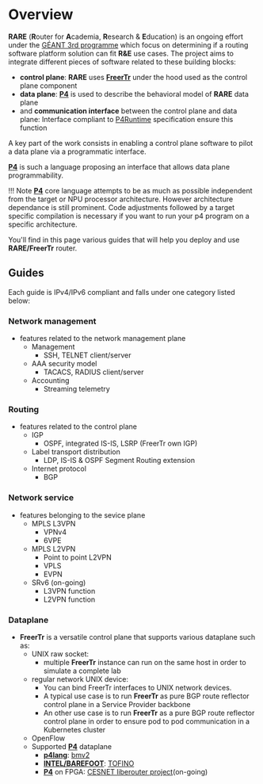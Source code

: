 # **Overview** 

**RARE** (**R**outer for **A**cademia, **R**esearch & **E**ducation) is an ongoing effort under the [GÉANT 3rd programme](https://www.geant.org/Projects/GEANT_Project_GN4-3) which focus on determining if a routing software platform solution can fit **R&E** use cases. 
The project aims to integrate different pieces of software related to these building blocks:

* **control plane**: **RARE** uses **[FreerTr](http://freerouter.nop.hu/)** under the hood used as the control plane component
* **data plane**: **[P4](https://p4.org/)** is used to describe the behavioral model of **RARE** data plane 
* and **communication interface** between the control plane and data plane: Interface compliant to [P4Runtime](https://github.com/p4lang/p4runtime) specification ensure this function

A key part of the work consists in enabling a control plane software to pilot a data plane via a programmatic interface. 

**[P4](https://p4.org/)** is such a language proposing an interface that allows data plane programmability. 

!!! Note
    **[P4](https://p4.org/)** core language attempts to be as much as possible independent from the target or NPU processor architecture. 
    However architecture dependance is still prominent. Code adjustments followed by a target specific compilation is necessary if you want to run your p4 program on a specific architecture.


You'll find in this page various guides that will help you deploy and use **RARE/FreerTr** router.

## **Guides** 

Each guide is IPv4/IPv6 compliant and falls under one category listed below:

### **Network management**
 - features related to the network management plane  
    * Management
        * SSH, TELNET client/server
    * AAA security model
        * TACACS, RADIUS client/server
    * Accounting
        * Streaming telemetry
### **Routing**
 - features related to the control plane
    * IGP 
        * OSPF, integrated IS-IS, LSRP (FreerTr own IGP)
    * Label transport distribution 
        * LDP, IS-IS & OSPF Segment Routing extension
    * Internet protocol
        * BGP 
### **Network service**
 - features belonging to the sevice plane
    * MPLS L3VPN
        * VPNv4
        * 6VPE
    * MPLS L2VPN
        * Point to point L2VPN
        * VPLS
        * EVPN
    * SRv6 (on-going)
        * L3VPN function
        * L2VPN function
### **Dataplane**
 - **FreerTr** is a versatile control plane that supports various dataplane such as:
    * UNIX raw socket: 
        * multiple **FreerTr** instance can run on the same host in order to simulate a complete lab 
    * regular network UNIX device: 
        * You can bind FreerTr interfaces to UNIX network devices. 
        * A typical use case is to run **FreerTr** as pure BGP route reflector control plane in a Service Provider backbone
        * An other use case is to run **FreerTr** as a pure BGP route reflector control plane in order to ensure pod to pod communication in a Kubernetes cluster
    * OpenFlow 
    * Supported **[P4](https://p4.org/)** dataplane
        * **[p4lang](https://p4.org/)**: [bmv2](https://github.com/p4lang/behavioral-model)
        * **[INTEL/BAREFOOT](https://www.barefootnetworks.com/)**: [TOFINO](https://www.barefootnetworks.com/products/brief-tofino/)
        * **[P4](https://p4.org/)** on FPGA: [CESNET liberouter project](https://www.liberouter.org/technologies/p4/)(on-going) 
